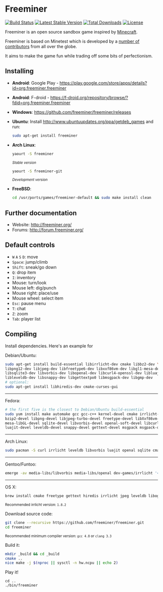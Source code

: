 # Freeminer

[![Build Status](https://img.shields.io/travis/freeminer/freeminer.svg?style=flat-square)](https://travis-ci.org/freeminer/freeminer) [![Latest Stable Version](https://img.shields.io/github/release/freeminer/freeminer.svg?style=flat-square&label=stable)](https://github.com/freeminer/freeminer/releases/latest) [![Total Downloads](https://img.shields.io/github/downloads/freeminer/freeminer/latest/total.svg?style=flat-square)](https://github.com/freeminer/freeminer/releases) [![License](https://img.shields.io/github/license/freeminer/freeminer.svg?style=flat-square)](https://raw.githubusercontent.com/freeminer/freeminer/master/COPYING)

Freeminer is an open source sandbox game inspired by [Minecraft](https://minecraft.net/).

Freeminer is based on Minetest which is developed by a [number of contributors](https://github.com/minetest/minetest/graphs/contributors) from all over the globe.

It aims to make the game fun while trading off some bits of perfectionism.

## Installing
- **Android**: Google Play - https://play.google.com/store/apps/details?id=org.freeminer.freeminer
- **Android**: F-droid - https://f-droid.org/repository/browse/?fdid=org.freeminer.freeminer
- **Windows**: https://github.com/freeminer/freeminer/releases
- **Ubuntu**: Install http://www.ubuntuupdates.org/ppa/getdeb_games and run:

	```bash
	sudo apt-get install freeminer
	```
- **Arch Linux**:

	```bash
	yaourt -S freeminer
	```
	<sup>*Stable version*</sup>
	
	```bash
	yaourt -S freeminer-git
	```
	<sup>*Development version*</sup>
	
- **FreeBSD**:

	```bash
	cd /usr/ports/games/freeminer-default && sudo make install clean
	```

## Further documentation
- Website: http://freeminer.org/
- Forums: http://forum.freeminer.org/

## Default controls
- `W` `A` `S` `D`: move
- `Space`: jump/climb
- `Shift`: sneak/go down
- `Q`: drop item
- `I`: inventory
- Mouse: turn/look
- Mouse left: dig/punch
- Mouse right: place/use
- Mouse wheel: select item
- `Esc`: pause menu
- `T`: chat
- `Z`: zoom
- `Tab`: player list

## Compiling
Install dependencies. Here's an example for

Debian/Ubuntu:
```bash
sudo apt-get install build-essential libirrlicht-dev cmake libbz2-dev \
libpng12-dev libjpeg-dev libfreetype6-dev libxxf86vm-dev libgl1-mesa-dev \
libsqlite3-dev libvorbis-dev libopenal-dev libcurl4-openssl-dev libluajit-5.1-dev \
libleveldb-dev libsnappy-dev libgettextpo0 libmsgpack-dev libgmp-dev
# optional:
sudo apt-get install libhiredis-dev cmake-curses-gui
```
___
Fedora:
```bash
# the first five is the closest to Debian/Ubuntu build-essential
sudo yum install make automake gcc gcc-c++ kernel-devel cmake irrlicht-devel \
bzip2-devel libpng-devel libjpeg-turbo-devel freetype-devel libXxf86vm-devel \
mesa-libGL-devel sqlite-devel libvorbis-devel openal-soft-devel libcurl-devel \
luajit-devel leveldb-devel snappy-devel gettext-devel msgpack msgpack-devel
```
___
Arch Linux:
```bash
sudo pacman -S curl irrlicht leveldb libvorbis luajit openal sqlite cmake msgpack-c
```
___
Gentoo/Funtoo:
```bash
emerge -av media-libs/libvorbis media-libs/openal dev-games/irrlicht '<dev-libs/msgpack-1.0.0' dev-libs/leveldb
```
___
OS X:
```bash
brew install cmake freetype gettext hiredis irrlicht jpeg leveldb libogg libvorbis luajit msgpack
```

<sup>Recommended irrlicht version: `1.8.2`</sup>

Download source code:
```bash
git clone --recursive https://github.com/freeminer/freeminer.git
cd freeminer
```

<sup>Recommended minimum compiler version: `gcc 4.8` or `clang 3.3`</sup>

Build it:
```bash
mkdir _build && cd _build
cmake ..
nice make -j $(nproc || sysctl -n hw.ncpu || echo 2)
```

Play it!
```
cd ..
./bin/freeminer
```